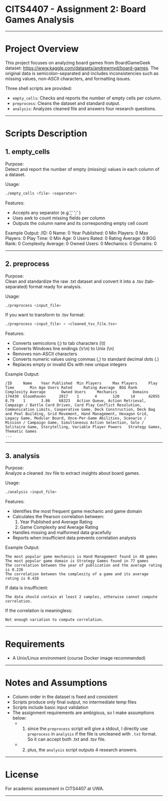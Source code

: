 # CITS4407 - Assignment 2: Board Games Analysis


---

# Project Overview

This project focuses on analyzing board games from BoardGameGeek dataset: https://www.kaggle.com/datasets/andrewmvd/board-games. The original data is semicolon-separated and includes inconsistencies such as missing values, non-ASCII characters, and formatting issues.

Three shell scripts are provided:
- `empty_cells`: Checks and reports the number of empty cells per column.
- `preprocess`: Cleans the dataset and standard output.
- `analysis`: Analyzes cleaned file and answers four research questions.

---

# Scripts Description

## 1. empty_cells

Purpose:  
Detect and report the number of empty (missing) values in each column of a dataset.

Usage:  
```bash
./empty_cells <file> <separator>
```

Features:
- Accepts any separator (e.g.',' ';' )
- Uses awk to count missing fields per column
- Outputs the column name and its corresponding empty cell count

Example Output:
/ID: 0
Name: 0
Year Published: 0
Min Players: 0
Max Players: 0
Play Time: 0
Min Age: 0
Users Rated: 0
Rating Average: 0
BGG Rank: 0
Complexity Average: 0
Owned Users: 0
Mechanics: 0
Domains: 0

---

## 2. preprocess

Purpose:  
Clean and standardize the raw .txt dataset and convert it into a .tsv (tab-separated) format ready for analysis.

Usage:  
```bash
./preprocess <input_file>
```
If you want to transform to .tsv format: 
```bash
./preprocess <input_file> > <cleaned_tsv_file.tsv>
```

Features:
- Converts semicolons (;) to tab characters (\t)
- Converts Windows line endings (\r\n) to Unix (\n)
- Removes non-ASCII characters
- Converts numeric values using commas (,) to standard decimal dots (.)
- Replaces empty or invalid IDs with new unique integers

Example Output: 
```
/ID     Name    Year Published  Min Players     Max Players     Play Time       Min Age Users Rated     Rating Average  BGG Rank  Complexity Average       Owned Users     Mechanics       Domains
174430  Gloomhaven      2017    1       4       120     14      42055   8.79    1       3.86    68323   Action Queue, Action Retrieval, Campaign / Battle Card Driven, Card Play Conflict Resolution, Communication Limits, Cooperative Game, Deck Construction, Deck Bag and Pool Building, Grid Movement, Hand Management, Hexagon Grid, Legacy Game, Modular Board, Once-Per-Game Abilities, Scenario / Mission / Campaign Game, Simultaneous Action Selection, Solo / Solitaire Game, Storytelling, Variable Player Powers   Strategy Games, Thematic Games
...

```
---

## 3. analysis

Purpose:  
Analyze a cleaned .tsv file to extract insights about board games.

Usage:  
```bash
./analysis <input_file>
```

Features:
- Identifies the most frequent game mechanic and game domain
- Calculates the Pearson correlation between:
  1. Year Published and Average Rating
  2. Game Complexity and Average Rating
- Handles missing and malformed data gracefully
- Reports when insufficient data prevents correlation analysis

Example Output:
```
The most popular game mechanics is Hand Management found in 48 games  
The most popular game domain is Strategy Games found in 77 games  
The correlation between the year of publication and the average rating is 0.226  
The correlation between the complexity of a game and its average rating is 0.426
```

If data is insufficient:
```
The data should contain at least 2 samples, otherwise cannot compute correlation. 
```

If the correlation is meaningless: 
```
Not enough variation to compute correlation.
```
---

# Requirements

- A Unix/Linux environment (course Docker image recommended)

---

# Notes and Assumptions

- Column order in the dataset is fixed and consistent
- Scripts produce only final output, no intermediate temp files
- Scripts include basic input validation
- The assignment requirements are ambigious, so I make assumptions below: 
  - 1. since the `preprocess` script will give a stdout, I directly use `preprocess` in `analysis` if the file is uncleaned with `.txt` format. So it can accept both .txt and .tsv file.
  - 2. plus, the `analysis` script outputs 4 research answers.

---

# License

For academic assessment in CITS4407 at UWA.

---
